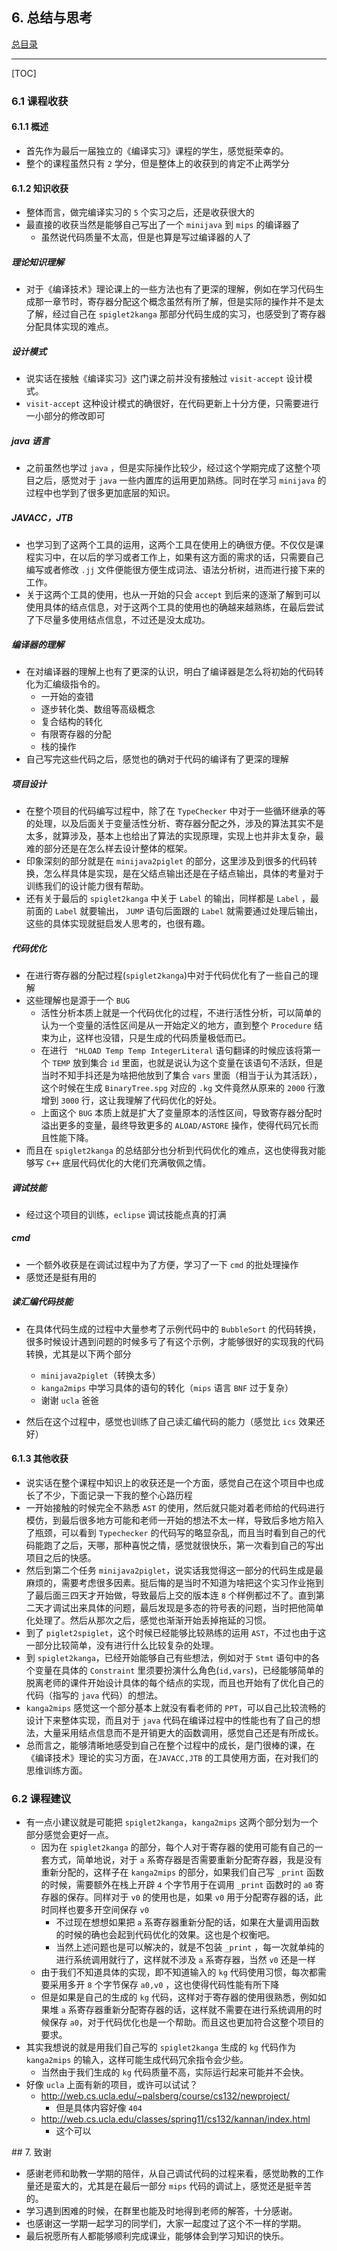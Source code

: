 ## 6. 总结与思考

[总目录](../README.md)

----

[TOC]

### 6.1 课程收获

#### 6.1.1 概述

+ 首先作为最后一届独立的《编译实习》课程的学生，感觉挺荣幸的。
+ 整个的课程虽然只有 `2` 学分，但是整体上的收获到的肯定不止两学分

#### 6.1.2 知识收获

+ 整体而言，做完编译实习的 `5` 个实习之后，还是收获很大的
+ 最直接的收获当然是能够自己写出了一个 `minijava` 到  `mips` 的编译器了
    + 虽然说代码质量不太高，但是也算是写过编译器的人了

##### 理论知识理解

+ 对于《编译技术》理论课上的一些方法也有了更深的理解，例如在学习代码生成那一章节时，寄存器分配这个概念虽然有所了解，但是实际的操作并不是太了解，经过自己在 `spiglet2kanga` 那部分代码生成的实习，也感受到了寄存器分配具体实现的难点。

##### 设计模式

+ 说实话在接触《编译实习》这门课之前并没有接触过 `visit-accept` 设计模式。
+ `visit-accept` 这种设计模式的确很好，在代码更新上十分方便，只需要进行一小部分的修改即可

##### java 语言

+ 之前虽然也学过 `java` ，但是实际操作比较少，经过这个学期完成了这整个项目之后，感觉对于 `java` 一些内置库的运用更加熟练。同时在学习 `minijava` 的过程中也学到了很多更加底层的知识。

##### JAVACC，JTB

+ 也学习到了这两个工具的运用，这两个工具在使用上的确很方便。不仅仅是课程实习中，在以后的学习或者工作上，如果有这方面的需求的话，只需要自己编写或者修改 `.jj` 文件便能很方便生成词法、语法分析树，进而进行接下来的工作。
+ 关于这两个工具的使用，也从一开始的只会 `accept` 到后来的逐渐了解到可以使用具体的结点信息，对于这两个工具的使用也的确越来越熟练，在最后尝试了下尽量多使用结点信息，不过还是没太成功。

##### 编译器的理解

+ 在对编译器的理解上也有了更深的认识，明白了编译器是怎么将初始的代码转化为汇编级指令的。
    + 一开始的查错
    + 逐步转化类、数组等高级概念
    + 复合结构的转化
    + 有限寄存器的分配
    + 栈的操作
+ 自己写完这些代码之后，感觉也的确对于代码的编译有了更深的理解

##### 项目设计

+ 在整个项目的代码编写过程中，除了在 `TypeChecker` 中对于一些循环继承的等的处理，以及后面关于变量活性分析、寄存器分配之外，涉及的算法其实不是太多，就算涉及，基本上也给出了算法的实现原理，实现上也并非太复杂，最难的部分还是在怎么样去设计整体的框架。
+ 印象深刻的部分就是在 `minijava2piglet` 的部分，这里涉及到很多的代码转换，怎么样具体是实现，是在父结点输出还是在子结点输出，具体的考量对于训练我们的设计能力很有帮助。
+ 还有关于最后的 `spiglet2kanga` 中关于 `Label` 的输出，同样都是 `Label` ，最前面的 `Label` 就要输出， `JUMP` 语句后面跟的 `Label` 就需要通过处理后输出，这些的具体实现就挺启发人思考的，也很有趣。

##### 代码优化

+ 在进行寄存器的分配过程(`spiglet2kanga`)中对于代码优化有了一些自己的理解
+ 这些理解也是源于一个 `BUG`
    + 活性分析本质上就是一个代码优化的过程，不进行活性分析，可以简单的认为一个变量的活性区间是从一开始定义的地方，直到整个 `Procedure` 结束为止，这样也没错，只是生成的代码质量极低而已。
    + 在进行 ` "HLOAD Temp Temp IntegerLiteral` 语句翻译的时候应该将第一个 `TEMP` 放到集合 `id` 里面，也就是说认为这个变量在该语句不活跃，但是当时不知手抖还是为啥把他放到了集合 `vars` 里面（相当于认为其活跃），这个时候在生成 `BinaryTree.spg` 对应的 `.kg` 文件竟然从原来的 `2000` 行激增到 `3000` 行，这让我理解了代码优化的好处。
    + 上面这个 `BUG` 本质上就是扩大了变量原本的活性区间，导致寄存器分配时溢出更多的变量，最终导致更多的 `ALOAD/ASTORE` 操作，使得代码冗长而且性能下降。
+ 而且在 `spiglet2kanga` 的总结部分也分析到代码优化的难点，这也使得我对能够写 `C++` 底层代码优化的大佬们充满敬佩之情。

##### 调试技能

+ 经过这个项目的训练，`eclipse` 调试技能点真的打满

##### cmd

+ 一个额外收获是在调试过程中为了方便，学习了一下  `cmd` 的批处理操作
+ 感觉还是挺有用的

##### 读汇编代码技能

+ 在具体代码生成的过程中大量参考了示例代码中的 `BubbleSort` 的代码转换，很多时候设计遇到问题的时候多亏了有这个示例，才能够很好的实现我的代码转换，尤其是以下两个部分
    +  `minijava2piglet`（转换太多）
    +  `kanga2mips`  中学习具体的语句的转化（`mips` 语言 `BNF` 过于复杂）
    + 谢谢 `ucla` 爸爸

+ 然后在这个过程中，感觉也训练了自己读汇编代码的能力（感觉比 `ics` 效果还好）

#### 6.1.3 其他收获

+ 说实话在整个课程中知识上的收获还是一个方面，感觉自己在这个项目中也成长了不少，下面记录一下我的整个心路历程
+ 一开始接触的时候完全不熟悉 `AST` 的使用，然后就只能对着老师给的代码进行模仿，到最后很多地方可能和老师一开始的想法不太一样，导致后多地方陷入了瓶颈，可以看到 `Typechecker` 的代码写的略显杂乱，而且当时看到自己的代码能跑了之后，天哪，那种喜悦之情，感觉就很快乐，第一次看到自己的写出项目之后的快感。
+ 然后到第二个任务 `minijava2piglet`，说实话我觉得这一部分的代码生成是最麻烦的，需要考虑很多因素。挺后悔的是当时不知道为啥把这个实习作业拖到了最后面三四天才开始做，导致最后上交的版本连 `8` 个样例都过不了。直到第二天才调试出来具体的问题，最后发现是多态的符号表的问题，当时把他简单化处理了。然后从那次之后，感觉也渐渐开始丢掉拖延的习惯。
+ 到了 `piglet2spiglet`，这个时候已经能够比较熟练的运用 `AST`，不过也由于这一部分比较简单，没有进行什么比较复杂的处理。
+ 到 `spiglet2kanga`，已经开始能够自己有些想法，例如对于 `Stmt` 语句中的各个变量在具体的 `Constraint` 里须要扮演什么角色(`id,vars`)，已经能够简单的脱离老师的课件开始设计具体的每个结点的实现，而且也开始有了优化自己的代码（指写的 `java` 代码）的想法。
+ `kanga2mips` 感觉这一个部分基本上就没有看老师的 `PPT`，可以自己比较流畅的设计下来整体实现，而且对于 `java` 代码在编译过程中的性能也有了自己的想法，大量采用结点信息而不是开销更大的函数调用，感觉自己还是有所成长。
+ 总而言之，能够清晰地感受到自己在整个过程中的成长，是门很棒的课，在《编译技术》理论的实习方面，在`JAVACC,JTB` 的工具使用方面，在对我们的思维训练方面。



### 6.2 课程建议

+ 有一点小建议就是可能把 `spiglet2kanga`，`kanga2mips` 这两个部分划为一个部分感觉会更好一点。
    + 因为在 `spiglet2kanga` 的部分，每个人对于寄存器的使用可能有自己的一套方式，简单地说，对于 `a` 系寄存器是否需要重新分配寄存器，我是没有重新分配的，这样子在 `kanga2mips` 的部分，如果我们自己写 `_print` 函数的时候，需要额外在栈上开辟 `4` 个字节用于在调用 `_print` 函数时的 `a0` 寄存器的保存。同样对于 `v0` 的使用也是，如果 `v0` 用于分配寄存器的话，此时同样也要多开空间保存 `v0`
        + 不过现在想想如果把 `a` 系寄存器重新分配的话，如果在大量调用函数的时候的确也会起到代码优化的效果。这也是个权衡吧。
        + 当然上述问题也是可以解决的，就是不包装 `_print` ，每一次就单纯的进行系统调用就行了，这样就不涉及 `a` 系寄存器，当然 `v0` 还是一样
    + 由于我们不知道具体的实现，即不知道输入的 `kg` 代码使用习惯，每次都需要采用多开 `8` 个字节保存 `a0,v0` ，这也使得代码性能有所下降
    + 但是如果是自己的生成的 `kg` 代码，这样对于寄存器的使用很熟悉，例如如果堆 `a` 系寄存器重新分配寄存器的话，这样就不需要在进行系统调用的时候保存 `a0`，对于代码优化也是一个帮助。而且这也更加符合这整个项目的要求。
+ 其实我想说的就是用我们自己写的 `spiglet2kanga` 生成的 `kg` 代码作为 `kanga2mips` 的输入，这样可能生成代码冗余指令会少些。
    + 当然由于我们生成的 `kg` 代码质量不高，实际运行起来可能并不会快。
+ 好像 `ucla` 上面有新的项目，或许可以试试？
    +  http://web.cs.ucla.edu/~palsberg/course/cs132/newproject/
        + 但是具体内容好像 `404`
    +   http://web.cs.ucla.edu/classes/spring11/cs132/kannan/index.html
        + 这个可以

<div style="page-break-after: always;"></div>
## 7. 致谢

+ 感谢老师和助教一学期的陪伴，从自己调试代码的过程来看，感觉助教的工作量还是蛮大的，尤其是在最后一部分 `mips` 代码的调试上，感觉还是挺辛苦的。
+ 学习遇到困难的时候，在群里也能及时地得到老师的解答，十分感谢。
+ 也感谢这一学期一起学习的同学们，大家一起度过了这个不一样的学期。
+ 最后祝愿所有人都能够顺利完成课业，能够体会到学习知识的快乐。